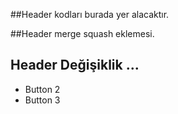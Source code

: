 ##Header kodları burada yer alacaktır.

##Header merge squash eklemesi.

## Header Değişiklik ...
- Button 2
- Button 3


